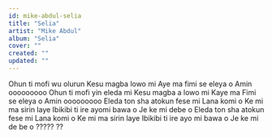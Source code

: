 ```yaml
---
id: mike-abdul-selia
title: "Selia"
artist: "Mike Abdul"
album: "Selia"
cover: ""
created: ""
updated: ""
---
```


Ohun ti mofi wu olurun
Kesu magba lowo mi
Aye ma fimi se eleya o
Amin ooooooooo
Ohun ti mofi yin eleda mi
Kesu magba a lowo mi
Kaye ma Fimi se eleya o
Amin ooooooooo
Eleda ton sha atokun fese mi
Lana komi o
Ke mi ma sirin laye
Ibikibi ti ire ayomi bawa o
Je ke mi debe o
Eleda ton sha atokun fese mi
Lana komi o
Ke mi ma sirin laye
Ibikibi ti ire ayo mi bawa o
Je ke mi de be o
????? ??